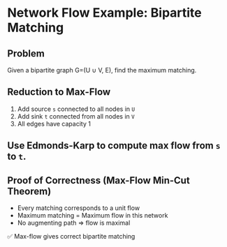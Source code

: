 # Network Flow Example: Bipartite Matching

## Problem
Given a bipartite graph G=(U ∪ V, E), find the maximum matching.

## Reduction to Max-Flow
1. Add source `s` connected to all nodes in `U`
2. Add sink `t` connected from all nodes in `V`
3. All edges have capacity 1

## Use Edmonds-Karp to compute max flow from `s` to `t`.

## Proof of Correctness (Max-Flow Min-Cut Theorem)
- Every matching corresponds to a unit flow
- Maximum matching = Maximum flow in this network
- No augmenting path ⇒ flow is maximal

✅ Max-flow gives correct bipartite matching